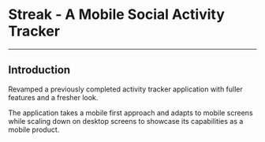 # Streak - A Mobile Social Activity Tracker

***

## Introduction

Revamped a previously completed activity tracker application with fuller features and a fresher look. 

The application takes a mobile first approach and adapts to mobile screens while scaling down on desktop screens to showcase its capabilities as a mobile product.
